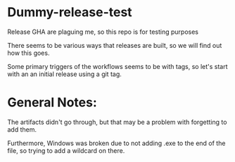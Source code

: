 # Dummy-release-test
Release GHA are plaguing me, so this repo is for testing purposes

There seems to be various ways that releases are built, so we will find
out how this goes.

Some primary triggers of the workflows seems to be with tags, so let's
start with an an initial release using a git tag.

# General Notes:

The artifacts didn't go through, but that may be a problem with forgetting to add them.

Furthermore, Windows was broken due to not adding .exe to the end of the file, so trying
to add a wildcard on there.
